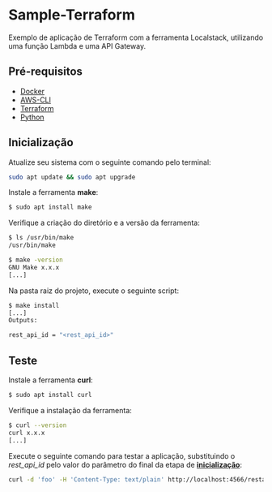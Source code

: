 # Sample-Terraform

Exemplo de aplicação de Terraform com a ferramenta Localstack, utilizando uma função Lambda e uma API Gateway.

## Pré-requisitos

- [Docker](https://docs.docker.com/get-docker/)
- [AWS-CLI](https://docs.aws.amazon.com/pt_br/cli/latest/userguide/getting-started-install.html)
- [Terraform](https://developer.hashicorp.com/terraform/downloads)
- [Python](https://python.org.br/instalacao-linux/)

## Inicialização

Atualize seu sistema com o seguinte comando pelo terminal:

```sh
sudo apt update && sudo apt upgrade
```

Instale a ferramenta **make**:

```sh
$ sudo apt install make
```

Verifique a criação do diretório e a versão da ferramenta:

```sh
$ ls /usr/bin/make
/usr/bin/make
```

```sh
$ make -version
GNU Make x.x.x
[...]
```

Na pasta raiz do projeto, execute o seguinte script:

```sh
$ make install
[...]
Outputs:

rest_api_id = "<rest_api_id>"
```

## Teste

Instale a ferramenta **curl**:

```sh
$ sudo apt install curl
```

Verifique a instalação da ferramenta:

```sh
$ curl --version
curl x.x.x
[...]
```

Execute o seguinte comando para testar a aplicação, substituindo o _rest_api_id_ pelo valor do parâmetro do final da etapa de [**inicialização**](#inicialização):

```sh
curl -d 'foo' -H 'Content-Type: text/plain' http://localhost:4566/restapis/<rest_api_id>/dev/_user_request_/test
```
